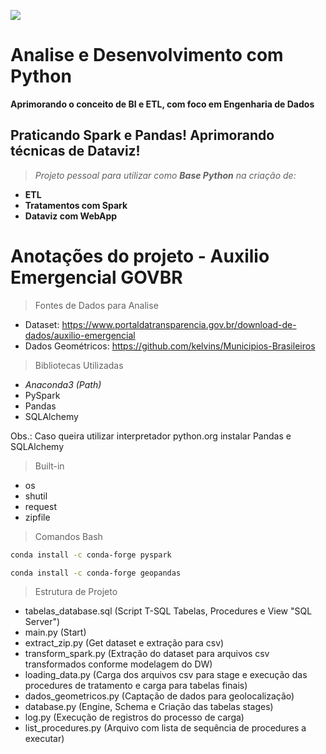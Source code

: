 ![](https://www.python.org/static/img/python-logo.png)
# Analise e Desenvolvimento com Python

**Aprimorando o conceito de BI e ETL, com foco em Engenharia de Dados**

## Praticando Spark e Pandas! Aprimorando técnicas de Dataviz!

> *Projeto pessoal para utilizar como **Base Python** na criação de:*

- **ETL**
- **Tratamentos com Spark**
- **Dataviz com WebApp**

# Anotações do projeto - Auxilio Emergencial GOVBR

> Fontes de Dados para Analise
- Dataset: https://www.portaldatransparencia.gov.br/download-de-dados/auxilio-emergencial
- Dados Geométricos: https://github.com/kelvins/Municipios-Brasileiros

> Bibliotecas Utilizadas
- *Anaconda3 (Path)*
- PySpark
- Pandas
- SQLAlchemy

Obs.: Caso queira utilizar interpretador python.org instalar Pandas e SQLAlchemy

> Built-in
- os
- shutil
- request
- zipfile

> Comandos Bash
```bash
conda install -c conda-forge pyspark
```
```bash
conda install -c conda-forge geopandas
```
> Estrutura de Projeto
- tabelas_database.sql (Script T-SQL Tabelas, Procedures e View "SQL Server")
- main.py (Start)
- extract_zip.py (Get dataset e extração para csv)
- transform_spark.py (Extração do dataset para arquivos csv transformados conforme modelagem do DW)
- loading_data.py (Carga dos arquivos csv para stage e execução das procedures de tratamento e carga para tabelas finais)
- dados_geometricos.py (Captação de dados para geolocalização)
- database.py (Engine, Schema e Criação das tabelas stages)
- log.py (Execução de registros do processo de carga)
- list_procedures.py (Arquivo com lista de sequência de procedures a executar)


